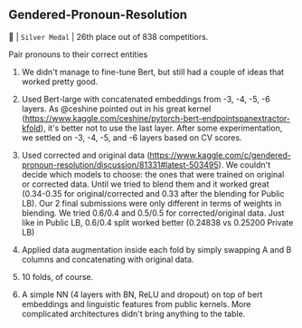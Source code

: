 ## Gendered-Pronoun-Resolution

🥈 | `Silver Medal` | 26th place out of 838 competitiors. 

Pair pronouns to their correct entities

1. We didn't manage to fine-tune Bert, but still had a couple of ideas that worked pretty good.

2. Used Bert-large with concatenated embeddings from -3, -4, -5, -6 layers. As @ceshine pointed out in his great kernel (https://www.kaggle.com/ceshine/pytorch-bert-endpointspanextractor-kfold), it's better not to use the last layer. After some experimentation, we settled on -3, -4, -5, and -6 layers based on CV scores.

3. Used corrected and original data (https://www.kaggle.com/c/gendered-pronoun-resolution/discussion/81331#latest-503495). We couldn't decide which models to choose: the ones that were trained on original or corrected data. Until we tried to blend them and it worked great (0.34-0.35 for original/corrected and 0.33 after the blending for Public LB). Our 2 final submissions were only different in terms of weights in blending. We tried 0.6/0.4 and 0.5/0.5 for corrected/original data. Just like in Public LB, 0.6/0.4 split worked better (0.24838 vs 0.25200 Private LB)

4. Applied data augmentation inside each fold by simply swapping A and B columns and concatenating with original data.

5. 10 folds, of course.

6. A simple NN (4 layers with BN, ReLU and dropout) on top of bert embeddings and linguistic features from public kernels. More complicated architectures didn't bring anything to the table.
